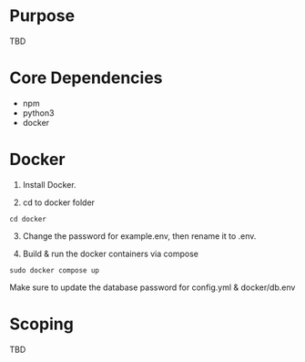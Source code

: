 # Purpose
TBD

# Core Dependencies
* npm
* python3
* docker

# Docker
1. Install Docker.

2. cd to docker folder
```
cd docker
```
3. Change the password for example.env, then rename it to .env.

4. Build & run the docker containers via compose
```
sudo docker compose up
```

Make sure to update the database password for config.yml & docker/db.env

# Scoping
TBD